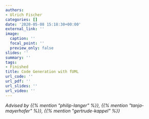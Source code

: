```yaml
---
authors:
- Ulrich Fischer
categories: []
date: '2020-05-08 15:18:30+00:00'
external_link: ''
image:
  caption: ''
  focal_point: ''
  preview_only: false
slides: ''
summary: ''
tags:
- Finished
title: Code Generation with fUML
url_code: ''
url_pdf: ''
url_slides: ''
url_video: ''
---
```




*Advised by {{% mention "philip-langer" %}}, {{% mention "tanja-mayerhofer" %}}, {{% mention "gertrude-kappel" %}}*